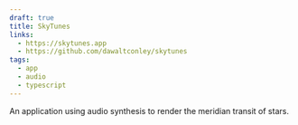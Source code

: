 ```yaml
---
draft: true
title: SkyTunes
links:
  - https://skytunes.app
  - https://github.com/dawaltconley/skytunes
tags:
  - app
  - audio
  - typescript
---
```


An application using audio synthesis to render the meridian transit of stars.
